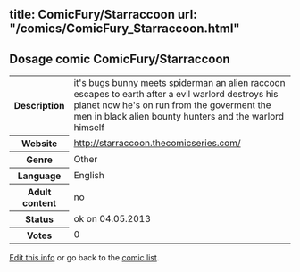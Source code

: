 title: ComicFury/Starraccoon
url: "/comics/ComicFury_Starraccoon.html"
---
Dosage comic ComicFury/Starraccoon
-----------------------------------------

<p id="msg"></p>
<script type="text/javascript">
if (window.location.search === '?edit_info_mail=sent_ok') {
  var elem = document.getElementById("msg");
  elem.innerHTML = 'Edited information sucessfully sent for review, which is usually done daily. Thanks!';
  elem.className = 'ok';
}
</script>
<table class="comicinfo">
<tr>
<th>Description</th><td>it's bugs bunny meets spiderman an alien raccoon escapes to earth after a evil warlord destroys his planet now he's on run from the goverment the men in black alien bounty hunters and the warlord himself</td>
</tr>
<tr>
<th>Website</th><td><a href="http://starraccoon.thecomicseries.com/">http://starraccoon.thecomicseries.com/</a></td>
</tr>
<tr>
<th>Genre</th><td>Other</td>
</tr>
<tr>
<th>Language</th><td>English</td>
</tr>
<tr>
<th>Adult content</th><td>no</td>
</tr>
<tr>
<th>Status</th><td>ok on 04.05.2013</td>
</tr>
<tr>
<th>Votes</th><td>0</td>
</tr>
</table>

[Edit this info](ComicFury_Starraccoon_edit.html) or go back to the [comic list](../comic-index.html).

